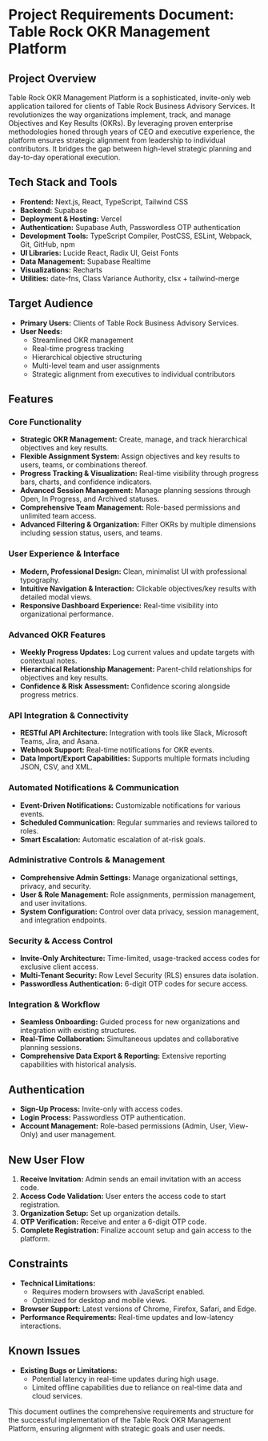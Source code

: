 # Project Requirements Document: Table Rock OKR Management Platform

## Project Overview
Table Rock OKR Management Platform is a sophisticated, invite-only web application tailored for clients of Table Rock Business Advisory Services. It revolutionizes the way organizations implement, track, and manage Objectives and Key Results (OKRs). By leveraging proven enterprise methodologies honed through years of CEO and executive experience, the platform ensures strategic alignment from leadership to individual contributors. It bridges the gap between high-level strategic planning and day-to-day operational execution.

## Tech Stack and Tools
- **Frontend:** Next.js, React, TypeScript, Tailwind CSS
- **Backend:** Supabase
- **Deployment & Hosting:** Vercel
- **Authentication:** Supabase Auth, Passwordless OTP authentication
- **Development Tools:** TypeScript Compiler, PostCSS, ESLint, Webpack, Git, GitHub, npm
- **UI Libraries:** Lucide React, Radix UI, Geist Fonts
- **Data Management:** Supabase Realtime
- **Visualizations:** Recharts
- **Utilities:** date-fns, Class Variance Authority, clsx + tailwind-merge

## Target Audience
- **Primary Users:** Clients of Table Rock Business Advisory Services.
- **User Needs:**
  - Streamlined OKR management
  - Real-time progress tracking
  - Hierarchical objective structuring
  - Multi-level team and user assignments
  - Strategic alignment from executives to individual contributors

## Features
### Core Functionality
- **Strategic OKR Management:** Create, manage, and track hierarchical objectives and key results.
- **Flexible Assignment System:** Assign objectives and key results to users, teams, or combinations thereof.
- **Progress Tracking & Visualization:** Real-time visibility through progress bars, charts, and confidence indicators.
- **Advanced Session Management:** Manage planning sessions through Open, In Progress, and Archived statuses.
- **Comprehensive Team Management:** Role-based permissions and unlimited team access.
- **Advanced Filtering & Organization:** Filter OKRs by multiple dimensions including session status, users, and teams.

### User Experience & Interface
- **Modern, Professional Design:** Clean, minimalist UI with professional typography.
- **Intuitive Navigation & Interaction:** Clickable objectives/key results with detailed modal views.
- **Responsive Dashboard Experience:** Real-time visibility into organizational performance.

### Advanced OKR Features
- **Weekly Progress Updates:** Log current values and update targets with contextual notes.
- **Hierarchical Relationship Management:** Parent-child relationships for objectives and key results.
- **Confidence & Risk Assessment:** Confidence scoring alongside progress metrics.

### API Integration & Connectivity
- **RESTful API Architecture:** Integration with tools like Slack, Microsoft Teams, Jira, and Asana.
- **Webhook Support:** Real-time notifications for OKR events.
- **Data Import/Export Capabilities:** Supports multiple formats including JSON, CSV, and XML.

### Automated Notifications & Communication
- **Event-Driven Notifications:** Customizable notifications for various events.
- **Scheduled Communication:** Regular summaries and reviews tailored to roles.
- **Smart Escalation:** Automatic escalation of at-risk goals.

### Administrative Controls & Management
- **Comprehensive Admin Settings:** Manage organizational settings, privacy, and security.
- **User & Role Management:** Role assignments, permission management, and user invitations.
- **System Configuration:** Control over data privacy, session management, and integration endpoints.

### Security & Access Control
- **Invite-Only Architecture:** Time-limited, usage-tracked access codes for exclusive client access.
- **Multi-Tenant Security:** Row Level Security (RLS) ensures data isolation.
- **Passwordless Authentication:** 6-digit OTP codes for secure access.

### Integration & Workflow
- **Seamless Onboarding:** Guided process for new organizations and integration with existing structures.
- **Real-Time Collaboration:** Simultaneous updates and collaborative planning sessions.
- **Comprehensive Data Export & Reporting:** Extensive reporting capabilities with historical analysis.

## Authentication
- **Sign-Up Process:** Invite-only with access codes.
- **Login Process:** Passwordless OTP authentication.
- **Account Management:** Role-based permissions (Admin, User, View-Only) and user management.

## New User Flow
1. **Receive Invitation:** Admin sends an email invitation with an access code.
2. **Access Code Validation:** User enters the access code to start registration.
3. **Organization Setup:** Set up organization details.
4. **OTP Verification:** Receive and enter a 6-digit OTP code.
5. **Complete Registration:** Finalize account setup and gain access to the platform.

## Constraints
- **Technical Limitations:** 
  - Requires modern browsers with JavaScript enabled.
  - Optimized for desktop and mobile views.
- **Browser Support:** Latest versions of Chrome, Firefox, Safari, and Edge.
- **Performance Requirements:** Real-time updates and low-latency interactions.

## Known Issues
- **Existing Bugs or Limitations:**
  - Potential latency in real-time updates during high usage.
  - Limited offline capabilities due to reliance on real-time data and cloud services.

This document outlines the comprehensive requirements and structure for the successful implementation of the Table Rock OKR Management Platform, ensuring alignment with strategic goals and user needs.